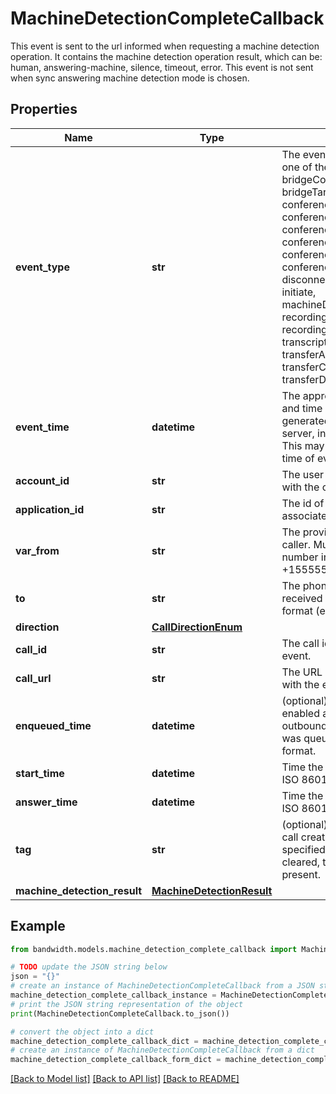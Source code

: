 # MachineDetectionCompleteCallback

This event is sent to the url informed when requesting a machine detection operation. It contains the machine detection operation result, which can be: human, answering-machine, silence, timeout, error. This event is not sent when sync answering machine detection mode is chosen.

## Properties

Name | Type | Description | Notes
------------ | ------------- | ------------- | -------------
**event_type** | **str** | The event type, value can be one of the following: answer, bridgeComplete, bridgeTargetComplete, conferenceCreated, conferenceRedirect, conferenceMemberJoin, conferenceMemberExit, conferenceCompleted, conferenceRecordingAvailable, disconnect, dtmf, gather, initiate, machineDetectionComplete, recordingComplete, recordingAvailable, redirect, transcriptionAvailable, transferAnswer, transferComplete, transferDisconnect. | [optional] 
**event_time** | **datetime** | The approximate UTC date and time when the event was generated by the Bandwidth server, in ISO 8601 format. This may not be exactly the time of event execution. | [optional] 
**account_id** | **str** | The user account associated with the call. | [optional] 
**application_id** | **str** | The id of the application associated with the call. | [optional] 
**var_from** | **str** | The provided identifier of the caller. Must be a phone number in E.164 format (e.g. +15555555555). | [optional] 
**to** | **str** | The phone number that received the call, in E.164 format (e.g. +15555555555). | [optional] 
**direction** | [**CallDirectionEnum**](CallDirectionEnum.md) |  | [optional] 
**call_id** | **str** | The call id associated with the event. | [optional] 
**call_url** | **str** | The URL of the call associated with the event. | [optional] 
**enqueued_time** | **datetime** | (optional) If call queueing is enabled and this is an outbound call, time the call was queued, in ISO 8601 format. | [optional] 
**start_time** | **datetime** | Time the call was started, in ISO 8601 format. | [optional] 
**answer_time** | **datetime** | Time the call was answered, in ISO 8601 format. | [optional] 
**tag** | **str** | (optional) The tag specified on call creation. If no tag was specified or it was previously cleared, this field will not be present. | [optional] 
**machine_detection_result** | [**MachineDetectionResult**](MachineDetectionResult.md) |  | [optional] 

## Example

```python
from bandwidth.models.machine_detection_complete_callback import MachineDetectionCompleteCallback

# TODO update the JSON string below
json = "{}"
# create an instance of MachineDetectionCompleteCallback from a JSON string
machine_detection_complete_callback_instance = MachineDetectionCompleteCallback.from_json(json)
# print the JSON string representation of the object
print(MachineDetectionCompleteCallback.to_json())

# convert the object into a dict
machine_detection_complete_callback_dict = machine_detection_complete_callback_instance.to_dict()
# create an instance of MachineDetectionCompleteCallback from a dict
machine_detection_complete_callback_form_dict = machine_detection_complete_callback.from_dict(machine_detection_complete_callback_dict)
```
[[Back to Model list]](../README.md#documentation-for-models) [[Back to API list]](../README.md#documentation-for-api-endpoints) [[Back to README]](../README.md)


